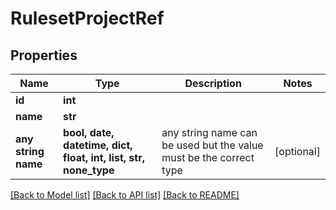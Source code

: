 # RulesetProjectRef


## Properties
Name | Type | Description | Notes
------------ | ------------- | ------------- | -------------
**id** | **int** |  |
**name** | **str** |  |
**any string name** | **bool, date, datetime, dict, float, int, list, str, none_type** | any string name can be used but the value must be the correct type | [optional]

[[Back to Model list]](../README.md#documentation-for-models) [[Back to API list]](../README.md#documentation-for-api-endpoints) [[Back to README]](../README.md)
